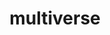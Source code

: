 ---
title: "multiverse"
hashtag: multiverse
layout: hashtag
subdivision-of:
  - reality
tags:
  - physics
---